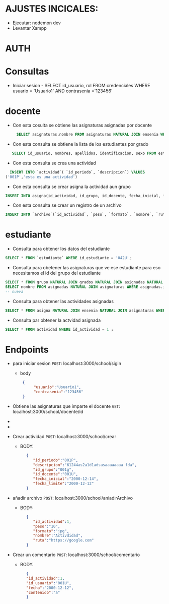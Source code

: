 
# AJUSTES INCICALES:  
 - Ejecutar: nodemon dev
 - Levantar Xampp

# AUTH



               
# Consultas

* Iniciar sesion
          - SELECT id_usuario, rol FROM credenciales WHERE usuario = 'Usuario1' AND contrasenia ='123456'


# docente
 - Con esta cosulta se obtiene las asignaturas asignadas por docente  
```sql
     SELECT asignaturas.nombre FROM asignaturas NATURAL JOIN ensenia WHERE ensenia.id_docente = '001U' GROUP BY(asignaturas.nombre);
```
- Con esta consulta se obtiene la lista de los estudiantes por grado
```sql
   SELECT id_usuario, nombres, apellidos, identificacion, sexo FROM estudiante NATURAL JOIN usuario WHERE estudiante.id_grupo = '001g' AND estudiante.id_estudiante = usuario.id_usuario;
```
- Con esta consulta se crea una actividad
```sql
  INSERT INTO `actividad`( `id_periodo`, `descripcion`) VALUES 
('001P','esta es una actividad')
```
- Con esta consulta se crear asigna la actividad  aun grupo
```sql
INSERT INTO asigna(id_actividad, id_grupo, id_docente, fecha_inicial, fecha_limite) VALUES (?,?,?,?,?)

```
- Con esta consulta se crear un registro de un archivo
```sql
INSERT INTO `archivo`(`id_actividad`, `peso`, `formato`, `nombre`, `ruta`) VALUES (?,?,?,?,?)

```




# estudiante 
- Consulta para obtener los datos del estudiante
```sql
SELECT * FROM `estudiante` WHERE id_estudiante = '042U';
```
- Consulta para obetener las asignaturas que ve ese estudiante para eso necesitamos el id del grupo del estudiante
```sql
SELECT * FROM grupo NATURAL JOIN grados NATURAL JOIN asignadas NATURAL JOIN asignaturas WHERE id_grupo = '001g' -- Vieja
SELECT nombre FROM asignadas NATURAL JOIN asignaturas WHERE asignadas.id_grado IN (SELECT id_grado FROM grupo NATURAL JOIN grados WHERE grupo.id_grupo = '001g' GROUP BY (id_grado));
-- nueva
 ```
- Consulta para obtener las actividades asignadas
 ```sql
SELECT * FROM asigna NATURAL JOIN ensenia NATURAL JOIN asignaturas WHERE id_grupo = '001g' ;
 ```

 - Consulta par obtener la actvidad asignada
 ```sql
 SELECT * FROM actividad WHERE id_actividad = 1 ;
 ```



 # Endpoints 
   -  para iniciar sesion
   `POST`: localhost:3000/school/sigin
      - body 
               
         ```JSON
          {
               "usuario":"Usuario1",
               "contrasenia":"123456"
          }
          ```

- Obtiene las asignaturas que imparte el docente
`GET`:  localhost:3000/school/docente/id

-
-
- Crear actividad 
`POST`: localhost:3000/school/crear 
   - BODY:
   ```json
         {
            "id_periodo":"001P",
            "descripcion":"61244as2a1d1adsasaaaaaaaa fda",
            "id_grupo":"001g",
            "id_docente":"001U", 
            "fecha_inicial":"2000-12-14",
            "fecha_limite":"2000-12-12"
         }
   ```
 - añadir archivo 
  `POST`: localhost:3000/school/aniadirArchivo
     - BODY:
   ```json
         {
            "id_actividad":1,
            "peso":"10",
            "formato":"jpg",
            "nombre":"Activdidad",
            "ruta":"https://google.com"
         }
   ```
 - Crear un comentario
  `POST`: localhost:3000/school/comentario
     - BODY:
   ```json
         {
         "id_actividad":1,
         "id_usuario":"001U",
         "fecha":"2000-12-12",
         "contenido":"a"
         }
   ```


